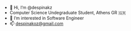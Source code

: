 - 👋 Hi, I’m @despinakz
- Computer Science Undegraduate Student, Athens GR 🇬🇷
- 👀 I’m interested in Software Engineer 
- 📫 despinakoz@gmail.com

<!---
despinakz/despinakz is a ✨ special ✨ repository because its `README.md` (this file) appears on your GitHub profile.
You can click the Preview link to take a look at your changes.
--->
